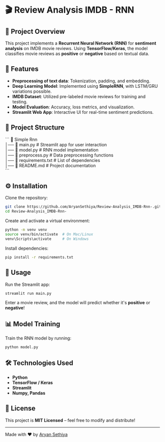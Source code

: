 # 🎬 Review Analysis IMDB - RNN  

## 📌 Project Overview  
This project implements a **Recurrent Neural Network (RNN)** for **sentiment analysis** on IMDB movie reviews. Using **TensorFlow/Keras**, the model classifies movie reviews as **positive** or **negative** based on textual data.  

## 🚀 Features  
- **Preprocessing of text data**: Tokenization, padding, and embedding.  
- **Deep Learning Model**: Implemented using **SimpleRNN**, with LSTM/GRU variations possible.  
- **IMDB Dataset**: Utilized pre-labeled movie reviews for training and testing.  
- **Model Evaluation**: Accuracy, loss metrics, and visualization.  
- **Streamlit Web App**: Interactive UI for real-time sentiment predictions.  

## 📂 Project Structure  
\`\`\`
📁 Simple Rnn  
│── 📄 main.py              # Streamlit app for user interaction  
│── 📄 model.py             # RNN model implementation  
│── 📄 preprocess.py        # Data preprocessing functions  
│── 📄 requirements.txt     # List of dependencies  
│── 📄 README.md            # Project documentation  
\`\`\`


## ⚙️ Installation  
Clone the repository:  
```bash
git clone https://github.com/AryanSethiya/Review-Analysis_IMDB-Rnn-.git
cd Review-Analysis_IMDB-Rnn-
```

Create and activate a virtual environment:  
```bash
python -m venv venv
source venv/bin/activate  # On Mac/Linux
venv\Scripts\activate     # On Windows
```
Install dependencies:  
```bash
pip install -r requirements.txt
```

## 🏃 Usage  
Run the Streamlit app:  
```bash
streamlit run main.py
```
Enter a movie review, and the model will predict whether it's **positive** or **negative**!  

## 📊 Model Training  
Train the RNN model by running:  
```bash
python model.py
```



## 🛠️ Technologies Used  
- **Python**  
- **TensorFlow / Keras**  
- **Streamlit**  
- **Numpy, Pandas**  

## 📜 License  
This project is **MIT Licensed** – feel free to modify and distribute!  

---
Made with ❤️ by [Aryan Sethiya](https://github.com/AryanSethiya)  

